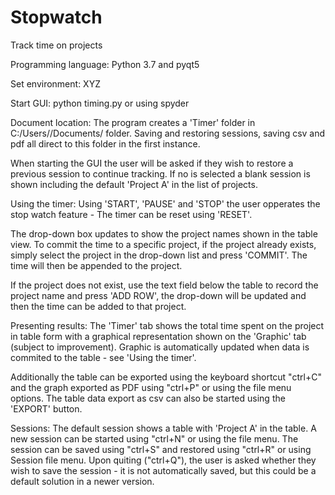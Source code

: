 # Stopwatch
Track time on projects

Programming language:
Python 3.7 and pyqt5

Set environment:
XYZ

Start GUI:
python timing.py or using spyder

Document location:
The program creates a 'Timer' folder in C:/Users/<USERid>/Documents/ folder.  Saving and restoring sessions, saving csv and pdf all direct to this folder in the first instance.

When starting the GUI the user will be asked if they wish to restore a previous session to continue tracking.  If no is selected a blank session is shown including the default 'Project A' in the list of projects.

Using the timer:
Using 'START', 'PAUSE' and 'STOP' the user opperates the stop watch feature - The timer can be reset using 'RESET'.

The drop-down box updates to show the project names shown in the table view.  To commit the time to a specific project, if the project already exists, simply select the project in the drop-down list and press 'COMMIT'.  The time will then be appended to the project.

If the project does not exist, use the text field below the table to record the project name and press 'ADD ROW', the drop-down will be updated and then the time can be added to that project.

Presenting results:
The 'Timer' tab shows the total time spent on the project in table form with a graphical representation shown on the 'Graphic' tab (subject to improvement).
Graphic is automatically updated when data is commited to the table - see 'Using the timer'.

Additionally the table can be exported using the keyboard shortcut "ctrl+C" and the graph exported as PDF using "ctrl+P" or using the file menu options.  The table data export as csv can also be started using the 'EXPORT' button.

Sessions:
The default session shows a table with 'Project A' in the table.
A new session can be started using "ctrl+N" or using the file menu.
The session can be saved using "ctrl+S" and restored using "ctrl+R" or using Session file menu.
Upon quiting ("ctrl+Q"), the user is asked whether they wish to save the session - it is not automatically saved, but this could be a default solution in a newer version.  
